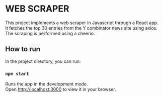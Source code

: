 # WEB SCRAPER

This project implements a web scraper in Javascript through a React app.\
It fetches the top 30 entries from the Y combinator news site using axios.\
The scraping is performed using a cheerio.

## How to run

In the project directory, you can run:

### `npm start`

Runs the app in the development mode.\
Open [http://localhost:3000](http://localhost:3000) to view it in your browser.
